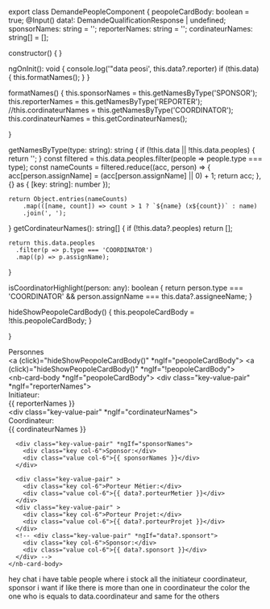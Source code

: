 export class DemandePeopleComponent {
  peopoleCardBody: boolean = true;
  @Input() data!: DemandeQualificationResponse | undefined;
  sponsorNames: string = '';
  reporterNames: string = '';
  cordinateurNames: string[]  = []; 


  constructor() { }

  ngOnInit(): void {
    console.log('"data peosi', this.data?.reporter)
    if (this.data) {
      this.formatNames();
    }
  }

  formatNames() {
    this.sponsorNames = this.getNamesByType('SPONSOR');
    this.reporterNames = this.getNamesByType('REPORTER');
    //this.cordinateurNames = this.getNamesByType('COORDINATOR');
     this.cordinateurNames = this.getCordinateurNames();

}

  getNamesByType(type: string): string {
    if (!this.data || !this.data.peoples) {
        return '';
    }
    const filtered = this.data.peoples.filter(people => people.type === type);
    const nameCounts = filtered.reduce((acc, person) => {
        acc[person.assignName] = (acc[person.assignName] || 0) + 1;
        return acc;
    }, {} as { [key: string]: number });

    return Object.entries(nameCounts)
        .map(([name, count]) => count > 1 ? `${name} (x${count})` : name)
        .join(', ');
}
  getCordinateurNames(): string[] {
    if (!this.data?.peoples) return [];

    return this.data.peoples
      .filter(p => p.type === 'COORDINATOR')
      .map((p) => p.assignName);
  }

  isCoordinatorHighlight(person: any): boolean {
    return person.type === 'COORDINATOR' &&
      person.assignName === this.data?.assigneeName;
  }


  hideShowPeopoleCardBody() {
    this.peopoleCardBody = !this.peopoleCardBody;
  }


}
<nb-card>
    <nb-card-header >
      <div class="d-flex flex-row justify-content-between">
        <div>Personnes</div>
        <div>
          <a (click)="hideShowPeopoleCardBody()" *ngIf="peopoleCardBody">
            <nb-icon  icon="chevron-up"></nb-icon>
          </a>
          <a (click)="hideShowPeopoleCardBody()" *ngIf="!peopoleCardBody">
            <nb-icon  icon="chevron-down"></nb-icon>
          </a>
        </div>
      </div>
    </nb-card-header>
    <nb-card-body *ngIf="peopoleCardBody">
      <!--<div class="key-value-pair" *ngIf="data?.assigne">
        <div class="key col-6">Responsable:</div>
         <div class="value col-6">{{data?.assigne?.lastName}} {{data?.assigne?.firstName}}</div> 
      </div>-->
      <!-- <div class="key-value-pair">
        <div class="key col-6">Initiateur:</div>
         <div class="value col-6">{{data?.reporterName}}</div>
      </div> -->
      <div class="key-value-pair" *ngIf="reporterNames">
        <div class="key col-6">Initiateur:</div>
        <div class="value col-6">{{ reporterNames }}</div>
      </div>
      <div class="key-value-pair" *ngIf="cordinateurNames">
        <div class="key col-6">Coordinateur:</div>
        <div class="value col-6">{{ cordinateurNames }}</div>
      </div>
 
      <div class="key-value-pair" *ngIf="sponsorNames">
        <div class="key col-6">Sponsor:</div>
        <div class="value col-6">{{ sponsorNames }}</div>
      </div>
  
      <div class="key-value-pair" >
        <div class="key col-6">Porteur Métier:</div>
        <div class="value col-6">{{ data?.porteurMetier }}</div>
      </div>
      <div class="key-value-pair" >
        <div class="key col-6">Porteur Projet:</div>
        <div class="value col-6">{{ data?.porteurProjet }}</div>
      </div>
      <!-- <div class="key-value-pair" *ngIf="data?.sponsort">
        <div class="key col-6">Sponsor:</div>
        <div class="value col-6">{{ data?.sponsort }}</div>
      </div> -->
    </nb-card-body>
  </nb-card>
  hey chat i have table people where i stock all the initiateur coordinateur, sponsor i want if like there is more than one in coordinateur the color the one who is 
equals to data.coordinateur and same for the others 
